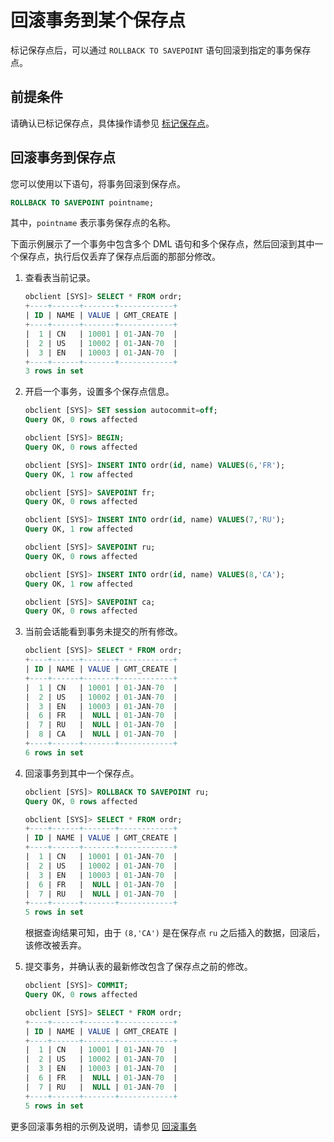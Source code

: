 # 回滚事务到某个保存点

标记保存点后，可以通过 `ROLLBACK TO SAVEPOINT` 语句回滚到指定的事务保存点。

## 前提条件

请确认已标记保存点，具体操作请参见 [标记保存点](1.mark-a-savepoint.md)。

## 回滚事务到保存点

您可以使用以下语句，将事务回滚到保存点。

```sql
ROLLBACK TO SAVEPOINT pointname;
```

其中，`pointname` 表示事务保存点的名称。

下面示例展示了一个事务中包含多个 DML 语句和多个保存点，然后回滚到其中一个保存点，执行后仅丢弃了保存点后面的那部分修改。

1. 查看表当前记录。

   ```sql
   obclient [SYS]> SELECT * FROM ordr;
   +----+------+-------+------------+
   | ID | NAME | VALUE | GMT_CREATE |
   +----+------+-------+------------+
   |  1 | CN   | 10001 | 01-JAN-70  |
   |  2 | US   | 10002 | 01-JAN-70  |
   |  3 | EN   | 10003 | 01-JAN-70  |
   +----+------+-------+------------+
   3 rows in set
   ```

2. 开启一个事务，设置多个保存点信息。

   ```sql
   obclient [SYS]> SET session autocommit=off;
   Query OK, 0 rows affected 
   
   obclient [SYS]> BEGIN;
   Query OK, 0 rows affected 
   
   obclient [SYS]> INSERT INTO ordr(id, name) VALUES(6,'FR');
   Query OK, 1 row affected 
   
   obclient [SYS]> SAVEPOINT fr;
   Query OK, 0 rows affected 
   
   obclient [SYS]> INSERT INTO ordr(id, name) VALUES(7,'RU');
   Query OK, 1 row affected 
   
   obclient [SYS]> SAVEPOINT ru;
   Query OK, 0 rows affected 
   
   obclient [SYS]> INSERT INTO ordr(id, name) VALUES(8,'CA');
   Query OK, 1 row affected 
   
   obclient [SYS]> SAVEPOINT ca;
   Query OK, 0 rows affected
   ```

3. 当前会话能看到事务未提交的所有修改。

   ```sql
   obclient [SYS]> SELECT * FROM ordr;
   +----+------+-------+------------+
   | ID | NAME | VALUE | GMT_CREATE |
   +----+------+-------+------------+
   |  1 | CN   | 10001 | 01-JAN-70  |
   |  2 | US   | 10002 | 01-JAN-70  |
   |  3 | EN   | 10003 | 01-JAN-70  |
   |  6 | FR   |  NULL | 01-JAN-70  |
   |  7 | RU   |  NULL | 01-JAN-70  |
   |  8 | CA   |  NULL | 01-JAN-70  |
   +----+------+-------+------------+
   6 rows in set
   ```

4. 回滚事务到其中一个保存点。

   ```sql
   obclient [SYS]> ROLLBACK TO SAVEPOINT ru;
   Query OK, 0 rows affected 
   
   obclient [SYS]> SELECT * FROM ordr;
   +----+------+-------+------------+
   | ID | NAME | VALUE | GMT_CREATE |
   +----+------+-------+------------+
   |  1 | CN   | 10001 | 01-JAN-70  |
   |  2 | US   | 10002 | 01-JAN-70  |
   |  3 | EN   | 10003 | 01-JAN-70  |
   |  6 | FR   |  NULL | 01-JAN-70  |
   |  7 | RU   |  NULL | 01-JAN-70  |
   +----+------+-------+------------+
   5 rows in set
   ```

   根据查询结果可知，由于 `(8,'CA')` 是在保存点 `ru` 之后插入的数据，回滚后，该修改被丢弃。

5. 提交事务，并确认表的最新修改包含了保存点之前的修改。

   ```sql
   obclient [SYS]> COMMIT;
   Query OK, 0 rows affected 

   obclient [SYS]> SELECT * FROM ordr;
   +----+------+-------+------------+
   | ID | NAME | VALUE | GMT_CREATE |
   +----+------+-------+------------+
   |  1 | CN   | 10001 | 01-JAN-70  |
   |  2 | US   | 10002 | 01-JAN-70  |
   |  3 | EN   | 10003 | 01-JAN-70  |
   |  6 | FR   |  NULL | 01-JAN-70  |
   |  7 | RU   |  NULL | 01-JAN-70  |
   +----+------+-------+------------+
   5 rows in set
   ```

更多回滚事务相的示例及说明，请参见 [回滚事务](../5.roll-back-transactions.md)
